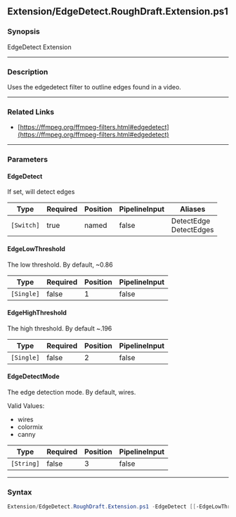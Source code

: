 Extension/EdgeDetect.RoughDraft.Extension.ps1
---------------------------------------------




### Synopsis
EdgeDetect Extension



---


### Description

Uses the edgedetect filter to outline edges found in a video.



---


### Related Links
* [https://ffmpeg.org/ffmpeg-filters.html#edgedetect](https://ffmpeg.org/ffmpeg-filters.html#edgedetect)





---


### Parameters
#### **EdgeDetect**

If set, will detect edges






|Type      |Required|Position|PipelineInput|Aliases                   |
|----------|--------|--------|-------------|--------------------------|
|`[Switch]`|true    |named   |false        |DetectEdge<br/>DetectEdges|



#### **EdgeLowThreshold**

The low threshold.  By default, ~0.86






|Type      |Required|Position|PipelineInput|
|----------|--------|--------|-------------|
|`[Single]`|false   |1       |false        |



#### **EdgeHighThreshold**

The high threshold.  By default ~.196






|Type      |Required|Position|PipelineInput|
|----------|--------|--------|-------------|
|`[Single]`|false   |2       |false        |



#### **EdgeDetectMode**

The edge detection mode.  By default, wires.



Valid Values:

* wires
* colormix
* canny






|Type      |Required|Position|PipelineInput|
|----------|--------|--------|-------------|
|`[String]`|false   |3       |false        |





---


### Syntax
```PowerShell
Extension/EdgeDetect.RoughDraft.Extension.ps1 -EdgeDetect [[-EdgeLowThreshold] <Single>] [[-EdgeHighThreshold] <Single>] [[-EdgeDetectMode] <String>] [<CommonParameters>]
```
